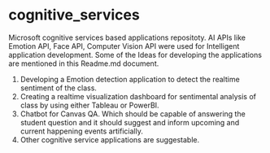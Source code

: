 # cognitive_services
Microsoft cognitive services based applications repositoty.
AI APIs like Emotion API, Face API, Computer Vision API were used for Intelligent application development.
Some of the Ideas for developing the applications are mentioned in this Readme.md document.
1. Developing a Emotion detection application to detect the realtime sentiment of the class.
2. Creating a realtime visualization dashboard for sentimental analysis of class by using either Tableau or PowerBI.
3. Chatbot for Canvas QA. Which should be capable of answering the student question and it should suggest and inform upcoming and current happening events artificially.
4. Other cognitive service applications are suggestable.
